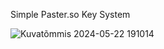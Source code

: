 Simple Paster.so Key System

![Kuvatõmmis 2024-05-22 191014](https://github.com/okinum/Simple-Paster-Key-System/assets/117375890/cbe7c825-adc8-4508-9e08-55d4cc7dc425)
